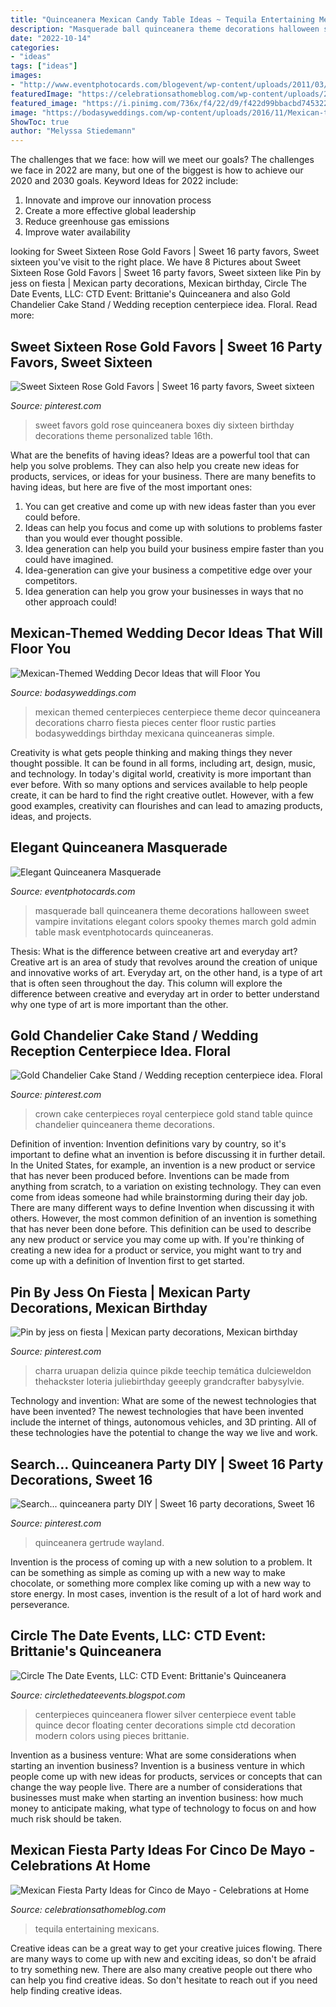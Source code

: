 ```yaml
---
title: "Quinceanera Mexican Candy Table Ideas ~ Tequila Entertaining Mexicans"
description: "Masquerade ball quinceanera theme decorations halloween sweet vampire invitations elegant colors spooky themes march gold admin table mask eventphotocards quinceaneras"
date: "2022-10-14"
categories:
- "ideas"
tags: ["ideas"]
images:
- "http://www.eventphotocards.com/blogevent/wp-content/uploads/2011/03/Picture-0981.jpg"
featuredImage: "https://celebrationsathomeblog.com/wp-content/uploads/2015/04/cinco-de-mayo-party-ideas-tequila-tasting.jpg"
featured_image: "https://i.pinimg.com/736x/f4/22/d9/f422d99bbacbd74532228a33898eb314.jpg"
image: "https://bodasyweddings.com/wp-content/uploads/2016/11/Mexican-themed-wedding-centerpiece.jpg"
ShowToc: true
author: "Melyssa Stiedemann"
---
```



The challenges that we face: how will we meet our goals?
The challenges we face in 2022 are many, but one of the biggest is how to achieve our 2020 and 2030 goals. Keyword Ideas for 2022 include: 
1. Innovate and improve our innovation process 
2. Create a more effective global leadership 
3. Reduce greenhouse gas emissions 
4. Improve water availability 

	

		
looking for Sweet Sixteen Rose Gold Favors | Sweet 16 party favors, Sweet sixteen you've visit to the right place. We have 8 Pictures about Sweet Sixteen Rose Gold Favors | Sweet 16 party favors, Sweet sixteen like Pin by jess on fiesta | Mexican party decorations, Mexican birthday, Circle The Date Events, LLC: CTD Event: Brittanie&#039;s Quinceanera and also Gold Chandelier Cake Stand / Wedding reception centerpiece idea. Floral. Read more:
		
    
## Sweet Sixteen Rose Gold Favors | Sweet 16 Party Favors, Sweet Sixteen

<img loading=lazy src="https://i.pinimg.com/736x/f4/22/d9/f422d99bbacbd74532228a33898eb314.jpg" onerror="this.onerror=null;this.src='https://tse2.mm.bing.net/th?id=OIP.E6-i8HBULYj_bMBtHIMNJAHaHa&amp;pid=15.1';" alt="Sweet Sixteen Rose Gold Favors | Sweet 16 party favors, Sweet sixteen">

_Source: pinterest.com_

>sweet favors gold rose quinceanera boxes diy sixteen birthday decorations theme personalized table 16th. 

	

What are the benefits of having ideas?
Ideas are a powerful tool that can help you solve problems. They can also help you create new ideas for products, services, or ideas for your business. There are many benefits to having ideas, but here are five of the most important ones: 
1. You can get creative and come up with new ideas faster than you ever could before. 
2. Ideas can help you focus and come up with solutions to problems faster than you would ever thought possible. 
3. Idea generation can help you build your business empire faster than you could have imagined. 
4. Idea-generation can give your business a competitive edge over your competitors.
5. Idea generation can help you grow your businesses in ways that no other approach could!

    
## Mexican-Themed Wedding Decor Ideas That Will Floor You

<img loading=lazy src="https://bodasyweddings.com/wp-content/uploads/2016/11/Mexican-themed-wedding-centerpiece.jpg" onerror="this.onerror=null;this.src='https://tse1.mm.bing.net/th?id=OIP.OAoi2uT6aNGC9Ywo1HUw2wHaLH&amp;pid=15.1';" alt="Mexican-Themed Wedding Decor Ideas that will Floor You">

_Source: bodasyweddings.com_

>mexican themed centerpieces centerpiece theme decor quinceanera decorations charro fiesta pieces center floor rustic parties bodasyweddings birthday mexicana quinceaneras simple. 

	

Creativity is what gets people thinking and making things they never thought possible. It can be found in all forms, including art, design, music, and technology. In today's digital world, creativity is more important than ever before. With so many options and services available to help people create, it can be hard to find the right creative outlet. However, with a few good examples, creativity can flourishes and can lead to amazing products, ideas, and projects.

    
## Elegant Quinceanera Masquerade

<img loading=lazy src="http://www.eventphotocards.com/blogevent/wp-content/uploads/2011/03/Picture-0981.jpg" onerror="this.onerror=null;this.src='https://tse4.mm.bing.net/th?id=OIP.xOg6OSNTRE_mIwo2YjTgBgAAAA&amp;pid=15.1';" alt="Elegant Quinceanera Masquerade">

_Source: eventphotocards.com_

>masquerade ball quinceanera theme decorations halloween sweet vampire invitations elegant colors spooky themes march gold admin table mask eventphotocards quinceaneras. 

	

Thesis: What is the difference between creative art and everyday art?
Creative art is an area of study that revolves around the creation of unique and innovative works of art. Everyday art, on the other hand, is a type of art that is often seen throughout the day. This column will explore the difference between creative and everyday art in order to better understand why one type of art is more important than the other.

    
## Gold Chandelier Cake Stand / Wedding Reception Centerpiece Idea. Floral

<img loading=lazy src="https://i.pinimg.com/originals/a4/47/ac/a447ac8156b74062b4a8629411e5fade.jpg" onerror="this.onerror=null;this.src='https://tse3.mm.bing.net/th?id=OIP.PzoIOxbqIEl22tvPx54CSwHaLH&amp;pid=15.1';" alt="Gold Chandelier Cake Stand / Wedding reception centerpiece idea. Floral">

_Source: pinterest.com_

>crown cake centerpieces royal centerpiece gold stand table quince chandelier quinceanera theme decorations. 

	

Definition of invention:
Invention definitions vary by country, so it's important to define what an invention is before discussing it in further detail. In the United States, for example, an invention is a new product or service that has never been produced before. Inventions can be made from anything from scratch, to a variation on existing technology. They can even come from ideas someone had while brainstorming during their day job.
There are many different ways to define Invention when discussing it with others. However, the most common definition of an invention is something that has never been done before. This definition can be used to describe any new product or service you may come up with. If you're thinking of creating a new idea for a product or service, you might want to try and come up with a definition of Invention first to get started.

    
## Pin By Jess On Fiesta | Mexican Party Decorations, Mexican Birthday

<img loading=lazy src="https://i.pinimg.com/736x/31/ca/8b/31ca8b0dcb667de3bf5a230e4497ee13.jpg" onerror="this.onerror=null;this.src='https://tse2.mm.bing.net/th?id=OIP.5_In7imTOQQudk_itWlRiAHaJ3&amp;pid=15.1';" alt="Pin by jess on fiesta | Mexican party decorations, Mexican birthday">

_Source: pinterest.com_

>charra uruapan delizia quince pikde teechip temática dulcieweldon thehackster loteria juliebirthday geeeply grandcrafter babysylvie. 

	

Technology and invention: What are some of the newest technologies that have been invented?
The newest technologies that have been invented include the internet of things, autonomous vehicles, and 3D printing. All of these technologies have the potential to change the way we live and work.

    
## Search... Quinceanera Party DIY | Sweet 16 Party Decorations, Sweet 16

<img loading=lazy src="https://i.pinimg.com/originals/0c/4d/6b/0c4d6bc0af8062ffd94a1ece2590b227.jpg" onerror="this.onerror=null;this.src='https://tse2.mm.bing.net/th?id=OIP.q5gq1ut3qMll3LL9tmdY4QHaHa&amp;pid=15.1';" alt="Search... quinceanera party DIY | Sweet 16 party decorations, Sweet 16">

_Source: pinterest.com_

>quinceanera gertrude wayland. 

	

Invention is the process of coming up with a new solution to a problem. It can be something as simple as coming up with a new way to make chocolate, or something more complex like coming up with a new way to store energy. In most cases, invention is the result of a lot of hard work and perseverance.

    
## Circle The Date Events, LLC: CTD Event: Brittanie&#039;s Quinceanera

<img loading=lazy src="http://1.bp.blogspot.com/_sY9sailSkMo/TIlvZoIL6BI/AAAAAAAAABg/pep4W5b4e8Y/s1600/brittanie034.JPG" onerror="this.onerror=null;this.src='https://tse1.mm.bing.net/th?id=OIP.N9v740KviDvgdTdeg8WOXgAAAA&amp;pid=15.1';" alt="Circle The Date Events, LLC: CTD Event: Brittanie&#039;s Quinceanera">

_Source: circlethedateevents.blogspot.com_

>centerpieces quinceanera flower silver centerpiece event table quince decor floating center decorations simple ctd decoration modern colors using pieces brittanie. 

	

Invention as a business venture: What are some considerations when starting an invention business?
Invention is a business venture in which people come up with new ideas for products, services or concepts that can change the way people live. There are a number of considerations that businesses must make when starting an invention business: how much money to anticipate making, what type of technology to focus on and how much risk should be taken.

    
## Mexican Fiesta Party Ideas For Cinco De Mayo - Celebrations At Home

<img loading=lazy src="https://celebrationsathomeblog.com/wp-content/uploads/2015/04/cinco-de-mayo-party-ideas-tequila-tasting.jpg" onerror="this.onerror=null;this.src='https://tse2.mm.bing.net/th?id=OIP.KQeT2hHXaSzjK-RwB7H2EgHaJ4&amp;pid=15.1';" alt="Mexican Fiesta Party Ideas for Cinco de Mayo - Celebrations at Home">

_Source: celebrationsathomeblog.com_

>tequila entertaining mexicans. 

	

Creative ideas can be a great way to get your creative juices flowing. There are many ways to come up with new and exciting ideas, so don't be afraid to try something new. There are also many creative people out there who can help you find creative ideas. So don't hesitate to reach out if you need help finding creative ideas.

